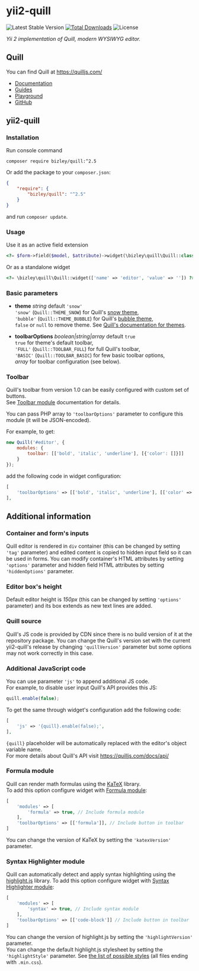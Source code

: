 # yii2-quill

![Latest Stable Version](https://img.shields.io/packagist/v/bizley/quill.svg)
[![Total Downloads](https://img.shields.io/packagist/dt/bizley/quill.svg)](https://packagist.org/packages/bizley/quill)
![License](https://img.shields.io/packagist/l/bizley/quill.svg)

*Yii 2 implementation of Quill, modern WYSIWYG editor.*

## Quill

You can find Quill at https://quilljs.com/  
- [Documentation](https://quilljs.com/docs/quickstart/)
- [Guides](https://quilljs.com/guides/why-quill/)
- [Playground](https://quilljs.com/playground/)
- [GitHub](https://github.com/quilljs/quill)

## yii2-quill

### Installation

Run console command

```
composer require bizley/quill:^2.5
```

Or add the package to your `composer.json`:

```json
{
    "require": {
        "bizley/quill": "^2.5"
    }
}
```

and run `composer update`.

### Usage

Use it as an active field extension  

```php
<?= $form->field($model, $attribute)->widget(\bizley\quill\Quill::class, []) ?>
```

Or as a standalone widget

```php  
<?= \bizley\quill\Quill::widget(['name' => 'editor', 'value' => '']) ?>
```

### Basic parameters

 - **theme** *string* default `'snow'`  
   `'snow'` (`Quill::THEME_SNOW`) for Quill's [snow theme](https://quilljs.com/docs/themes/#snow),  
   `'bubble'` (`Quill::THEME_BUBBLE`) for Quill's [bubble theme](https://quilljs.com/docs/themes/#bubble),  
   `false` or `null` to remove theme.
   See [Quill's documentation for themes](https://quilljs.com/docs/themes/).

 - **toolbarOptions** *boolean|string|array* default `true`  
   `true` for theme's default toolbar,  
   `'FULL'` (`Quill::TOOLBAR_FULL`) for full Quill's toolbar,  
   `'BASIC'` (`Quill::TOOLBAR_BASIC`) for few basic toolbar options,  
   *array* for toolbar configuration (see below).  

### Toolbar

Quill's toolbar from version 1.0 can be easily configured with custom set of buttons.  
See [Toolbar module](https://quilljs.com/docs/modules/toolbar/) documentation for details.

You can pass PHP array to `'toolbarOptions'` parameter to configure this module (it will be JSON-encoded).

For example, to get:

```js
new Quill('#editor', {
    modules: {
        toolbar: [['bold', 'italic', 'underline'], [{'color': []}]]
    }
});
```

add the following code in widget configuration:

```php
[
    'toolbarOptions' => [['bold', 'italic', 'underline'], [['color' => []]]],
],
```

## Additional information

### Container and form's inputs

Quill editor is rendered in `div` container (this can be changed by setting `'tag'` parameter) and edited content is 
copied to hidden input field so it can be used in forms. You can modify container's HTML attributes by setting 
`'options'` parameter and hidden field HTML attributes by setting `'hiddenOptions'` parameter. 

### Editor box's height

Default editor height is *150px* (this can be changed by setting `'options'` parameter) and its box extends as new text 
lines are added.

### Quill source

Quill's JS code is provided by CDN since there is no build version of it at the repository package. You can change the 
Quill's version set with the current yii2-quill's release by changing `'quillVersion'` parameter but some options may 
not work correctly in this case.

### Additional JavaScript code

You can use parameter `'js'` to append additional JS code.  
For example, to disable user input Quill's API provides this JS:

```js
quill.enable(false);
```

To get the same through widget's configuration add the following code:

```php
[
    'js' => '{quill}.enable(false);',
],
```

`{quill}` placeholder will be automatically replaced with the editor's object variable name.  
For more details about Quill's API visit https://quilljs.com/docs/api/

### Formula module

Quill can render math formulas using the [KaTeX](https://khan.github.io/KaTeX/) library.  
To add this option configure widget with [Formula module](https://quilljs.com/docs/modules/formula/):

```php
[
    'modules' => [
        'formula' => true, // Include formula module
    ],
    'toolbarOptions' => [['formula']], // Include button in toolbar
]
```

You can change the version of KaTeX by setting the `'katexVersion'` parameter.

### Syntax Highlighter module

Quill can automatically detect and apply syntax highlighting using the [highlight.js](https://highlightjs.org/) library.
To add this option configure widget with [Syntax Highlighter module](https://quilljs.com/docs/modules/syntax/):

```php
[
    'modules' => [
        'syntax' => true, // Include syntax module
    ],
    'toolbarOptions' => [['code-block']] // Include button in toolbar
]
```

You can change the version of highlight.js by setting the `'highlightVersion'` parameter.  
You can change the default highlight.js stylesheet by setting the `'highlightStyle'` parameter. 
See [the list of possible styles](https://github.com/isagalaev/highlight.js/tree/master/src/styles) (all files ending 
with `.min.css`).
